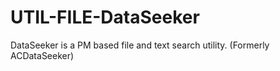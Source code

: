 # UTIL-FILE-DataSeeker
DataSeeker is a PM based file and text search utility. (Formerly ACDataSeeker)
